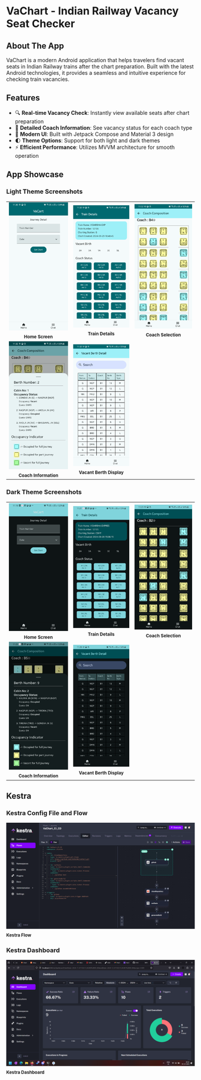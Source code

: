 # VaChart - Indian Railway Vacancy Seat Checker

## About The App
VaChart is a modern Android application that helps travelers find vacant seats in Indian Railway trains after the chart preparation. Built with the latest Android technologies, it provides a seamless and intuitive experience for checking train vacancies.

## Features
- 🔍 **Real-time Vacancy Check**: Instantly view available seats after chart preparation
- 🚂 **Detailed Coach Information**: See vacancy status for each coach type
- 📱 **Modern UI**: Built with Jetpack Compose and Material 3 design
- 🌓 **Theme Options**: Support for both light and dark themes
- ⚡ **Efficient Performance**: Utilizes MVVM architecture for smooth operation

## App Showcase

### Light Theme Screenshots

<div align="center">
  <table>
    <tr>
      <td align="center">
        <img src="/screenshots/home.png" alt="Home Screen" width="200"/><br>
        <sub><b>Home Screen</b></sub>
      </td>
      <td align="center">
        <img src="/screenshots/traindetail.png" alt="Train Details" width="200"/><br>
        <sub><b>Train Details</b></sub>
      </td>
      <td align="center">
        <img src="/screenshots/coach.png" alt="Coach View" width="200"/><br>
        <sub><b>Coach Selection</b></sub>
      </td>
    </tr>
    <tr>
      <td align="center">
        <img src="/screenshots/coachbottom.png" alt="Coach Bottom Sheet" width="200"/><br>
        <sub><b>Coach Information</b></sub>
      </td>
      <td align="center">
        <img src="/screenshots/vacantberth.png" alt="Vacant Berth" width="200"/><br>
        <sub><b>Vacant Berth Display</b></sub>
      </td>
      <td></td>
    </tr>
  </table>
</div>

### Dark Theme Screenshots

<div align="center">
  <table>
    <tr>
      <td align="center">
        <img src="/screenshots/home_dark.png" alt="Home Screen Dark" width="200"/><br>
        <sub><b>Home Screen</b></sub>
      </td>
      <td align="center">
        <img src="/screenshots/traindetail_dark.png" alt="Train Details Dark" width="200"/><br>
        <sub><b>Train Details</b></sub>
      </td>
      <td align="center">
        <img src="/screenshots/coach_dark.png" alt="Coach View Dark" width="200"/><br>
        <sub><b>Coach Selection</b></sub>
      </td>
    </tr>
    <tr>
      <td align="center">
        <img src="/screenshots/coachbottom_dark.png" alt="Coach Bottom Sheet Dark" width="200"/><br>
        <sub><b>Coach Information</b></sub>
      </td>
      <td align="center">
        <img src="/screenshots/vacantberth_dark.png" alt="Vacant Berth Dark" width="200"/><br>
        <sub><b>Vacant Berth Display</b></sub>
      </td>
      <td></td>
    </tr>
  </table>
</div>

## Kestra 

### Kestra Config File and Flow
<img src="/screenshots/kestra-flow.png" alt="Kestra Flow" width="800"/><br>
<sub><b>Kestra Flow</b></sub>

### Kestra Dashboard
<img src="/screenshots/kestra_execution_metric.png" alt="Kestra Dashboard" width="800"/><br>
<sub><b>Kestra Dashboard</b></sub>
